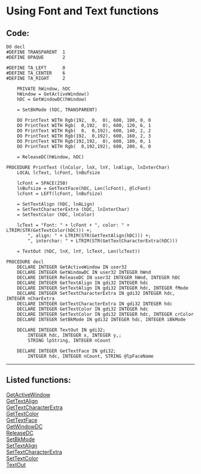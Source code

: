 <link rel="stylesheet" type="text/css" href="../css/win32api.css">  
<link rel="stylesheet" href="https://cdnjs.cloudflare.com/ajax/libs/font-awesome/4.7.0/css/font-awesome.min.css">

# Using Font and Text functions

## Code:
```foxpro  
DO decl
#DEFINE TRANSPARENT  1
#DEFINE OPAQUE       2

#DEFINE TA_LEFT      0
#DEFINE TA_CENTER    6
#DEFINE TA_RIGHT     2

	PRIVATE hWindow, hDC
	hWindow = GetActiveWindow()
	hDC = GetWindowDC(hWindow)
	
	= SetBkMode (hDC, TRANSPARENT)

	DO PrintText WITH Rgb(192,  0,  0), 600, 100, 0, 0
	DO PrintText WITH Rgb(  0,192,  0), 600, 120, 6, 1
	DO PrintText WITH Rgb(  0,  0,192), 600, 140, 2, 2
	DO PrintText WITH Rgb(192,  0,192), 600, 160, 2, 3
	DO PrintText WITH Rgb(192,192,  0), 600, 180, 0, 1
	DO PrintText WITH Rgb(  0,192,192), 600, 200, 6, 0

	= ReleaseDC(hWindow, hDC)

PROCEDURE PrintText (lnColor, lnX, lnY, lnAlign, lnInterChar)
	LOCAL lcText, lcFont, lnBufsize
	
	lcFont = SPACE(250)
	lnBufsize = GetTextFace(hDC, Len(lcFont), @lcFont)
	lcFont = LEFT(lcFont, lnBufsize)

	= SetTextAlign (hDC, lnALign)
	= SetTextCharacterExtra (hDC, lnInterChar)
	= SetTextColor (hDC, lnColor)

	lcText = "Font: " + lcFont + ", color: " + LTRIM(STR(GetTextColor(hDC))) +;
		", align: " + LTRIM(STR(GetTextAlign(hDC))) +;
		", interchar: " + LTRIM(STR(GetTextCharacterExtra(hDC)))

	= TextOut (hDC, lnX, lnY, lcText, Len(lcText))

PROCEDURE decl
	DECLARE INTEGER GetActiveWindow IN user32
	DECLARE INTEGER GetWindowDC IN user32 INTEGER hWnd
	DECLARE INTEGER ReleaseDC IN user32 INTEGER hWnd, INTEGER hDC
	DECLARE INTEGER GetTextAlign IN gdi32 INTEGER hdc
	DECLARE INTEGER SetTextAlign IN gdi32 INTEGER hdc, INTEGER fMode
	DECLARE INTEGER SetTextCharacterExtra IN gdi32 INTEGER hdc, INTEGER nCharExtra
	DECLARE INTEGER GetTextCharacterExtra IN gdi32 INTEGER hdc
	DECLARE INTEGER GetTextColor IN gdi32 INTEGER hdc
	DECLARE INTEGER SetTextColor IN gdi32 INTEGER hdc, INTEGER crColor
	DECLARE INTEGER SetBkMode IN gdi32 INTEGER hdc, INTEGER iBkMode

	DECLARE INTEGER TextOut IN gdi32;
		INTEGER hdc, INTEGER x, INTEGER y,;
		STRING lpString, INTEGER nCount

	DECLARE INTEGER GetTextFace IN gdi32;
		INTEGER hdc, INTEGER nCount, STRING @lpFaceName  
```  
***  


## Listed functions:
[GetActiveWindow](../libraries/user32/GetActiveWindow.md)  
[GetTextAlign](../libraries/gdi32/GetTextAlign.md)  
[GetTextCharacterExtra](../libraries/gdi32/GetTextCharacterExtra.md)  
[GetTextColor](../libraries/gdi32/GetTextColor.md)  
[GetTextFace](../libraries/gdi32/GetTextFace.md)  
[GetWindowDC](../libraries/user32/GetWindowDC.md)  
[ReleaseDC](../libraries/user32/ReleaseDC.md)  
[SetBkMode](../libraries/gdi32/SetBkMode.md)  
[SetTextAlign](../libraries/gdi32/SetTextAlign.md)  
[SetTextCharacterExtra](../libraries/gdi32/SetTextCharacterExtra.md)  
[SetTextColor](../libraries/gdi32/SetTextColor.md)  
[TextOut](../libraries/gdi32/TextOut.md)  
